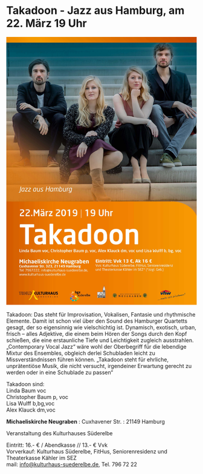 # Takadoon - Jazz aus Hamburg, am 22. März 19 Uhr 

![](/img/Takadoon-220319.jpg)
 
Takadoon: Das steht für Improvisation, Vokalisen, Fantasie und rhythmische Elemente.
Damit ist schon viel über den Sound des Hamburger Quartetts gesagt, der so eigensinnig
wie vielschichtig ist. Dynamisch, exotisch, urban, frisch – alles Adjektive, die einem beim
Hören der Songs durch den Kopf schießen, die eine erstaunliche Tiefe und Leichtigkeit
zugleich ausstrahlen. „Contemporary Vocal Jazz“ wäre wohl der Oberbegriff für die lebendige
Mixtur des Ensembles, obgleich derlei Schubladen leicht zu Missverständnissen führen können.
„Takadoon steht für ehrliche, unprätentiöse Musik, die nicht versucht, irgendeiner Erwartung
gerecht zu werden oder in eine Schublade zu passen“

Takadoon sind:  
Linda Baum voc  
Christopher Baum p, voc  
Lisa Wulff b,bg,voc  
Alex Klauck dm,voc
  
**Michaeliskirche Neugraben**
:   Cuxhavener Str. 
:   21149 Hamburg

Veranstaltung des Kulturhauses Süderelbe  

Eintritt: 16.- € / Abendkasse // 13.- € Vvk  
Vorverkauf: Kulturhaus Süderelbe, FitHus, Seniorenresidenz und Theaterkasse Kähler im SEZ  
mail: info@kulturhaus-suederelbe.de, Tel. 796 72 22

  